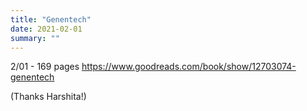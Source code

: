 ```yaml
---
title: "Genentech"
date: 2021-02-01
summary: ""
---
```


2/01 - 169 pages
https://www.goodreads.com/book/show/12703074-genentech

(Thanks Harshita!)
